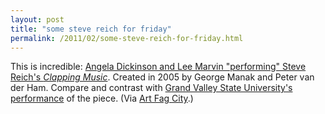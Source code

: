 ```yaml
---
layout: post
title: "some steve reich for friday"
permalink: /2011/02/some-steve-reich-for-friday.html
---
```


<p>This is incredible: <a href="http://www.youtube.com/watch?v=BY4bL_bO8sA" target="_self">Angela Dickinson and Lee Marvin &quot;performing&quot; Steve Reich&#39;s <em>Clapping Music</em></a>. Created in 2005 by George Manak and Peter van der Ham. Compare and contrast with <a href="http://www.youtube.com/watch?v=FcFyl8amoEE" target="_self">Grand Valley State University&#39;s performance</a> of the piece. (Via <a href="http://www.artfagcity.com/2011/02/04/best-link-ever-clapping-music/" target="_self">Art Fag City</a>.)</p>


